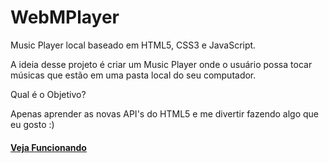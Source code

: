 WebMPlayer
==========

Music Player local baseado em HTML5, CSS3 e JavaScript.

A ideia desse projeto é criar um Music Player onde o usuário possa tocar músicas que estão em uma pasta local do seu computador.

Qual é o Objetivo?

Apenas aprender as novas API's do HTML5 e me divertir fazendo algo que eu gosto :)

<h4><a href="http://csilva2810.github.io/webmplayer/index.html">Veja Funcionando</a></h4>
